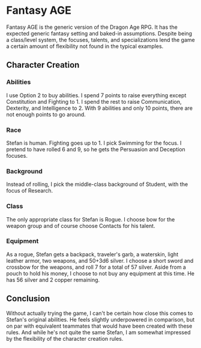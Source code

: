 <!--
 Copyright 2024 David Terhune. All rights reserved.
-->

# Fantasy AGE

Fantasy AGE is the generic version of the Dragon Age RPG. It has the expected generic fantasy setting and baked-in assumptions. Despite being a class/level system, the focuses, talents, and specializations lend the game a certain amount of flexibility not found in the typical examples.

## Character Creation

### Abilities

I use Option 2 to buy abilities. I spend 7 points to raise everything except Constitution and Fighting to 1. I spend the rest to raise Communication, Dexterity, and Intelligence to 2. With 9 abilities and only 10 points, there are not enough points to go around.

### Race

Stefan is human. Fighting goes up to 1. I pick Swimming for the focus. I pretend to have rolled 6 and 9, so he gets the Persuasion and Deception focuses.

### Background

Instead of rolling, I pick the middle-class background of Student, with the focus of Research.

### Class

The only appropriate class for Stefan is Rogue. I choose bow for the weapon group and of course choose Contacts for his talent.

### Equipment

As a rogue, Stefan gets a backpack, traveler's garb, a waterskin, light leather armor, two weapons, and 50+3d6 silver. I choose a short sword and crossbow for the weapons, and roll 7 for a total of 57 silver. Aside from a pouch to hold his money, I choose to not buy any equipment at this time. He has 56 silver and 2 copper remaining.

## Conclusion

Without actually trying the game, I can't be certain how close this comes to Stefan's original abilities. He feels slightly underpowered in comparison, but on par with equivalent teammates that would have been created with these rules. And while he's not quite the same Stefan, I am somewhat impressed by the flexibility of the character creation rules.
